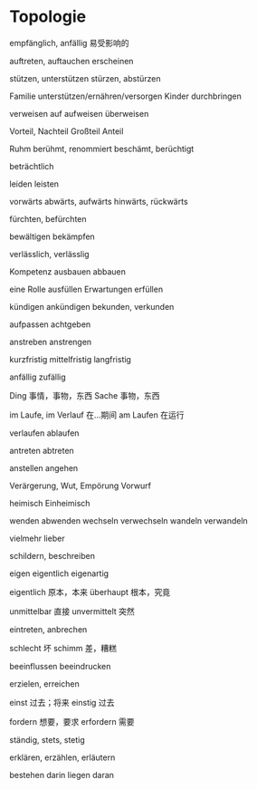 # Topologie

empfänglich, anfällig 易受影响的

auftreten, auftauchen
erscheinen

stützen, unterstützen
stürzen, abstürzen

Familie unterstützen/ernähren/versorgen
Kinder durchbringen

verweisen auf
aufweisen
überweisen

Vorteil, Nachteil
Großteil
Anteil

Ruhm
berühmt, renommiert
beschämt, berüchtigt

beträchtlich

leiden
leisten

vorwärts
abwärts, aufwärts
hinwärts, rückwärts

fürchten, befürchten

bewältigen
bekämpfen

verlässlich, verlässlig

Kompetenz ausbauen
abbauen

eine Rolle ausfüllen
Erwartungen erfüllen

kündigen
ankündigen
bekunden, verkunden

aufpassen
achtgeben

anstreben
anstrengen

kurzfristig
mittelfristig
langfristig

anfällig
zufällig

Ding 事情，事物，东西
Sache 事物，东西

im Laufe, im Verlauf 在…期间
am Laufen 在运行

verlaufen
ablaufen

antreten
abtreten

anstellen
angehen

Verärgerung, Wut, Empörung
Vorwurf

heimisch
Einheimisch

wenden
abwenden
wechseln
verwechseln
wandeln
verwandeln

vielmehr
lieber

schildern, beschreiben

eigen
eigentlich
eigenartig

eigentlich 原本，本来
überhaupt 根本，究竟

unmittelbar 直接
unvermittelt 突然

eintreten, anbrechen

schlecht 坏
schimm 差，糟糕

beeinflussen
beeindrucken

erzielen, erreichen

einst 过去；将来
einstig 过去

fordern 想要，要求
erfordern 需要

ständig, stets, stetig

erklären, erzählen, erläutern

bestehen darin
liegen daran
